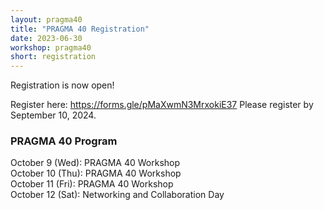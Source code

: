 ```yaml
---
layout: pragma40
title: "PRAGMA 40 Registration"
date: 2023-06-30
workshop: pragma40
short: registration
---
```


Registration is now open!

Register here: <a href="https://forms.gle/pMaXwmN3MrxokiE37" target="new">https://forms.gle/pMaXwmN3MrxokiE37</a>
Please register by  September 10, 2024.<br>


### PRAGMA 40 Program <br>
October 9 (Wed): PRAGMA 40 Workshop<br>
October 10 (Thu): PRAGMA 40 Workshop<br>
October 11 (Fri): PRAGMA 40 Workshop<br>
October 12 (Sat): Networking and Collaboration Day
